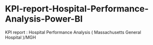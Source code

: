 # KPI-report-Hospital-Performance-Analysis-Power-BI
KPI report : Hospital Performance Analysis ( Massachusetts General Hospital )/MGH
